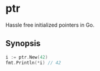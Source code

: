 # ptr
Hassle free initialized pointers in Go.

## Synopsis

```go
i := ptr.New(42)
fmt.Println(*i) // 42
```
